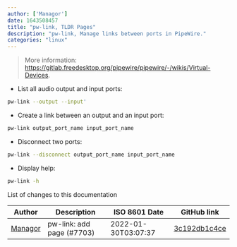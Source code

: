 ```yaml
---
author: ['Managor']
date: 1643508457
title: "pw-link, TLDR Pages"
description: "pw-link, Manage links between ports in PipeWire."
categories: "linux"
---
```

> More information: <https://gitlab.freedesktop.org/pipewire/pipewire/-/wikis/Virtual-Devices>.

- List all audio output and input ports:

```bash
pw-link --output --input'
```

- Create a link between an output and an input port:

```bash
pw-link output_port_name input_port_name
```

- Disconnect two ports:

```bash
pw-link --disconnect output_port_name input_port_name
```

- Display help:

```bash
pw-link -h
```
List of changes to this documentation


Author | Description | ISO 8601 Date | GitHub link
------|-----|-----|-----
[Managor](mailto:42655600+Managor@users.noreply.github.com) | pw-link: add page (#7703) | 2022-01-30T03:07:37 | [3c192db1c4ce](https://github.com/tldr-pages/tldr/commit/3c192db1c4ce0df19abb913b92ca756f00be7d57)

